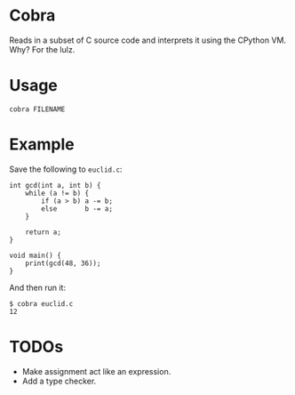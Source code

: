 # Cobra

Reads in a subset of C source code and interprets it using the CPython
VM. Why? For the lulz.

# Usage

    cobra FILENAME

# Example

Save the following to `euclid.c`:

    int gcd(int a, int b) {
        while (a != b) {
            if (a > b) a -= b;
            else       b -= a;
        }

        return a;
    }

    void main() {
        print(gcd(48, 36));
    }

And then run it:

    $ cobra euclid.c
    12

# TODOs

* Make assignment act like an expression.
* Add a type checker.
